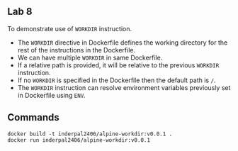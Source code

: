 ## Lab 8
To demonstrate use of `WORKDIR` instruction.

* The `WORKDIR` directive in Dockerfile defines the working directory for the rest of the instructions in the Dockerfile.
* We can have multiple `WORKDIR` in same Dockerfile.
* If a relative path is provided, it will be relative to the previous `WORKDIR` instruction.
* If no `WORKDIR` is specified in the Dockerfile then the default path is `/`.
* The `WORKDIR` instruction can resolve environment variables previously set in Dockerfile using `ENV`.

## Commands
```
docker build -t inderpal2406/alpine-workdir:v0.0.1 .
docker run inderpal2406/alpine-workdir:v0.0.1
```
